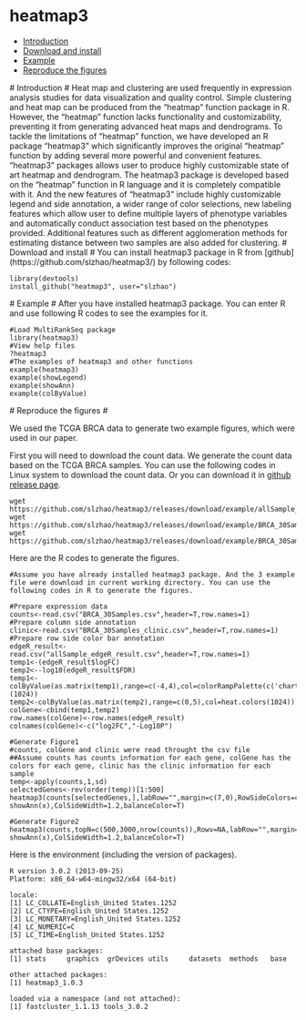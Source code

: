 heatmap3
============
* [Introduction](#Introduction)
* [Download and install](#download)
* [Example](#example)
* [Reproduce the figures](#reproduce)

<a name="Introduction"/>
# Introduction #
Heat map and clustering are used frequently in expression analysis studies for data visualization and quality control. Simple clustering and heat map can be produced from the “heatmap” function package in R. However, the “heatmap” function lacks functionality and customizability, preventing it from generating advanced heat maps and dendrograms. To tackle the limitations of “heatmap” function, we have developed an R package “heatmap3” which significantly improves the original “heatmap” function by adding several more powerful and convenient features. “heatmap3” packages allows user to produce highly customizable state of art heatmap and dendrogram. The heatmap3 package is developed based on the “heatmap” function in R language and it is completely compatible with it. And the new features of “heatmap3” include highly customizable legend and side annotation, a wider range of color selections, new labeling features which allow user to define multiple layers of phenotype variables and automatically conduct association test based on the phenotypes provided. Additional features such as different agglomeration methods for estimating distance between two samples are also added for clustering.    

<a name="download"/>
# Download and install #
You can install heatmap3 package in R from [github](https://github.com/slzhao/heatmap3/) by following codes:

	library(devtools)
	install_github("heatmap3", user="slzhao")

<a name="example"/>
# Example #
After you have installed heatmap3 package. You can enter R and use following R codes to see the examples for it.
	
	#Load MultiRankSeq package
	library(heatmap3)
	#View help files
	?heatmap3
	#The examples of heatmap3 and other functions
	example(heatmap3)
	example(showLegend)
	example(showAnn)
	example(colByValue)

<a name="reproduce"/>
# Reproduce the figures #

We used the TCGA BRCA data to generate two example figures, which were used in our paper.

First you will need to download the count data. We generate the count data based on the TCGA BRCA samples. You can use the following codes in Linux system to download the count data. Or you can download it in [github release page](https://github.com/slzhao/heatmap3/releases/tag/example).

	wget https://github.com/slzhao/heatmap3/releases/download/example/allSample_edgeR_result.csv
	wget https://github.com/slzhao/heatmap3/releases/download/example/BRCA_30Samples.csv
	wget https://github.com/slzhao/heatmap3/releases/download/example/BRCA_30Samples_clinic.csv

Here are the R codes to generate the figures.

	#Assume you have already installed heatmap3 package. And the 3 example file were download in current working directory. You can use the following codes in R to generate the figures.

    #Prepare expression data
    counts<-read.csv("BRCA_30Samples.csv",header=T,row.names=1)
    #Prepare column side annotation
    clinic<-read.csv("BRCA_30Samples_clinic.csv",header=T,row.names=1)
    #Prepare row side color bar annotation
    edgeR_result<-read.csv("allSample_edgeR_result.csv",header=T,row.names=1)
    temp1<-(edgeR_result$logFC)
    temp2<--log10(edgeR_result$FDR)
    temp1<-colByValue(as.matrix(temp1),range=c(-4,4),col=colorRampPalette(c('chartreuse4','white','firebrick'))(1024))
    temp2<-colByValue(as.matrix(temp2),range=c(0,5),col=heat.colors(1024))
    colGene<-cbind(temp1,temp2)
    row.names(colGene)<-row.names(edgeR_result)
    colnames(colGene)<-c("log2FC","-Log10P")
    
    #Generate Figure1
    #counts, colGene and clinic were read throught the csv file
    ##Assume counts has counts information for each gene, colGene has the colors for each gene, clinic has the clinic information for each sample
    temp<-apply(counts,1,sd)
    selectedGenes<-rev(order(temp))[1:500]
    heatmap3(counts[selectedGenes,],labRow="",margin=c(7,0),RowSideColors=colGene[selectedGenes,],ColSideCut=0.85,ColSideAnn=clinic,ColSideFun=function(x) showAnn(x),ColSideWidth=1.2,balanceColor=T)

    #Generate Figure2
    heatmap3(counts,topN=c(500,3000,nrow(counts)),Rowv=NA,labRow="",margin=c(7,0),RowSideColors=colGene,ColSideCut=0.85,ColSideAnn=clinic,ColSideFun=function(x) showAnn(x),ColSideWidth=1.2,balanceColor=T)

Here is the environment (including the version of packages).

    R version 3.0.2 (2013-09-25)
    Platform: x86_64-w64-mingw32/x64 (64-bit)

    locale:
    [1] LC_COLLATE=English_United States.1252 
    [2] LC_CTYPE=English_United States.1252   
    [3] LC_MONETARY=English_United States.1252
    [4] LC_NUMERIC=C                          
    [5] LC_TIME=English_United States.1252    

    attached base packages:
    [1] stats     graphics  grDevices utils     datasets  methods   base     

    other attached packages:
    [1] heatmap3_1.0.3

    loaded via a namespace (and not attached):
    [1] fastcluster_1.1.13 tools_3.0.2       
